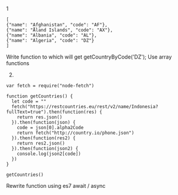 1
```
[ 
{"name": "Afghanistan", "code": "AF"}, 
{"name": "Åland Islands", "code": "AX"}, 
{"name": "Albania", "code": "AL"}, 
{"name": "Algeria", "code": "DZ"}
]
```



Write function to which will get getCountryByCode('DZ');     Use array functions

2.
```
var fetch = require("node-fetch")

function getCountries() {
  let code = ""
  fetch("https://restcountries.eu/rest/v2/name/Indonesia?fullText=true").then(function(res) {
    return res.json()
  }).then(function(json) {
    code = json[0].alpha2Code
    return fetch("http://country.io/phone.json")
  }).then(function(res2) {
    return res2.json()
  }).then(function(json2) {
    console.log(json2[code])
  })
}

getCountries()
```

Rewrite function using es7 await / async 
